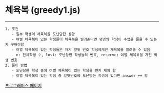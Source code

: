 # 체육복 (greedy1.js)
------
    1. 조건
       - 일부 학생이 체육복을 도난당한 상황
       - 여벌 체육복이 있는 학생들이 체육복을 빌려준다면 몇명의 학생이 수업을 들을 수 있는지 구해야함
       - 여벌 체육복이 있는 학생들은 자기 앞뒷 번호 학생에게만 체육복을 빌려줄 수 있음
       - n: 전체학생 수, lost: 도난당한 학생들의 번호, reserve: 여벌 체육복을 가진 학생 번호
    2. 풀이 방법
       - 도난당한 학생 중에 여벌 체육복이 있는 학생을 먼저 제외 함
       - 여벌 체육복이 있는 학생 중 앞뒷번호에 도난당한 학생이 있다면 answer ++ 함
  
[프로그래머스 페이지](https://programmers.co.kr/learn/courses/30/lessons/42862?language=javascript)
